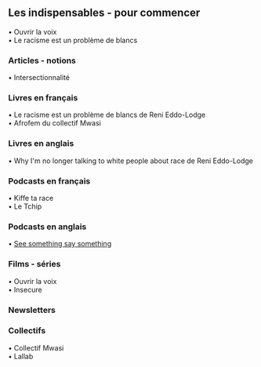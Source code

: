 ## Les indispensables - pour commencer
• Ouvrir la voix  
• Le racisme est un problème de blancs

### Articles - notions
• Intersectionnalité

### Livres en français 
• Le racisme est un problème de blancs de Reni Eddo-Lodge  
• Afrofem du collectif Mwasi  

### Livres en anglais
• Why I'm no longer talking to white people about race de Reni Eddo-Lodge

### Podcasts en français
• Kiffe ta race  
• Le Tchip

### Podcasts en anglais
• [See something say something](https://itunes.apple.com/us/podcast/see-something-say-something/id1169261799?mt=2)

### Films - séries
• Ouvrir la voix  
• Insecure

### Newsletters


### Collectifs
• Collectif Mwasi  
• Lallab
